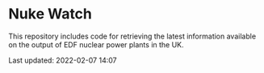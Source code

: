 # Nuke Watch

This repository includes code for retrieving the latest information available on the output of EDF nuclear power plants in the UK.

Last updated: 2022-02-07 14:07